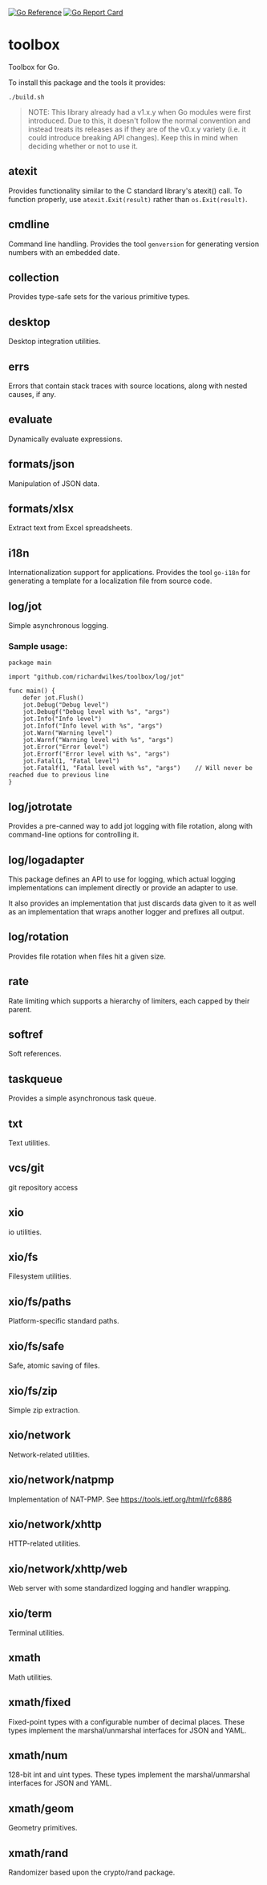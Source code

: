 [![Go Reference](https://pkg.go.dev/badge/github.com/richardwilkes/toolbox.svg)](https://pkg.go.dev/github.com/richardwilkes/toolbox)
[![Go Report Card](https://goreportcard.com/badge/github.com/richardwilkes/toolbox)](https://goreportcard.com/report/github.com/richardwilkes/toolbox)

# toolbox
Toolbox for Go.

To install this package and the tools it provides:
```
./build.sh
```

> NOTE: This library already had a v1.x.y when Go modules were first introduced. Due to this, it doesn't follow the
>       normal convention and instead treats its releases as if they are of the v0.x.y variety (i.e. it could introduce
>       breaking API changes). Keep this in mind when deciding whether or not to use it.

## atexit
Provides functionality similar to the C standard library's atexit() call. To function properly, use
`atexit.Exit(result)` rather than `os.Exit(result)`.

## cmdline
Command line handling. Provides the tool `genversion` for generating version numbers with an embedded date.

## collection
Provides type-safe sets for the various primitive types.

## desktop
Desktop integration utilities.

## errs
Errors that contain stack traces with source locations, along with nested causes, if any.

## evaluate
Dynamically evaluate expressions.

## formats/json
Manipulation of JSON data.

## formats/xlsx
Extract text from Excel spreadsheets.

## i18n
Internationalization support for applications. Provides the tool `go-i18n` for generating a template for a localization
file from source code.

## log/jot
Simple asynchronous logging.

### Sample usage:
```
package main

import "github.com/richardwilkes/toolbox/log/jot"

func main() {
    defer jot.Flush()
    jot.Debug("Debug level")
    jot.Debugf("Debug level with %s", "args")
    jot.Info("Info level")
    jot.Infof("Info level with %s", "args")
    jot.Warn("Warning level")
    jot.Warnf("Warning level with %s", "args")
    jot.Error("Error level")
    jot.Errorf("Error level with %s", "args")
    jot.Fatal(1, "Fatal level")
    jot.Fatalf(1, "Fatal level with %s", "args")    // Will never be reached due to previous line
}
```

## log/jotrotate
Provides a pre-canned way to add jot logging with file rotation, along with command-line options for controlling it.

## log/logadapter
This package defines an API to use for logging, which actual logging implementations can implement directly or provide
an adapter to use.

It also provides an implementation that just discards data given to it as well as an implementation that wraps another
logger and prefixes all output.

## log/rotation
Provides file rotation when files hit a given size.

## rate
Rate limiting which supports a hierarchy of limiters, each capped by their parent.

## softref
Soft references.

## taskqueue
Provides a simple asynchronous task queue.

## txt
Text utilities.

## vcs/git
git repository access

## xio
io utilities.

## xio/fs
Filesystem utilities.

## xio/fs/paths
Platform-specific standard paths.

## xio/fs/safe
Safe, atomic saving of files.

## xio/fs/zip
Simple zip extraction.

## xio/network
Network-related utilities.

## xio/network/natpmp
Implementation of NAT-PMP. See https://tools.ietf.org/html/rfc6886

## xio/network/xhttp
HTTP-related utilities.

## xio/network/xhttp/web
Web server with some standardized logging and handler wrapping.

## xio/term
Terminal utilities.

## xmath
Math utilities.

## xmath/fixed
Fixed-point types with a configurable number of decimal places. These types implement the marshal/unmarshal interfaces
for JSON and YAML.

## xmath/num
128-bit int and uint types. These types implement the marshal/unmarshal interfaces for JSON and YAML.

## xmath/geom
Geometry primitives.

## xmath/rand
Randomizer based upon the crypto/rand package.
